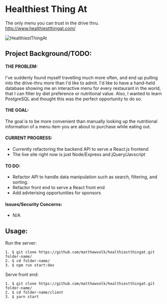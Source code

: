 # Healthiest Thing At

The only menu you can trust in the drive thru. http://www.healthiestthingat.com/

![HealthiestThingAt](https://i.imgur.com/PBtqgnP.png "HealthiestThingAt")

## Project Background/TODO:
#### THE PROBLEM:
I've suddenly found myself travelling much more often, and end up pulling into the drive-thru more than I'd like to admit. I'd like to have a hand-held database showing me an interactive menu for every restaurant in the world, that I can filter by diet preference or nutritional value. 
Also, I wanted to learn PostgreSQL and thought this was the perfect opportunity to do so. 

#### THE GOAL: 
The goal is to be more convenient than manually looking up the nutritional information of a menu item you are about to purchase while eating out. 

#### CURRENT PROGRESS:
* Currently refactoring the backend API to serve a React.js frontend
* The live site right now is just Node/Express and jQuery/Javscript

#### TO DO:
* Refactor API to handle data manipulation such as search, filtering, and sorting.
* Refactor front end to serve a React front end
* Add advterising opportunities for sponsors

#### Issues/Security Concerns:
* N/A

## Usage:

Run the server:
```
1. $ git clone https://github.com/matthewvolk/healthiestthingat.git folder-name/
2. $ cd folder-name/
3. $ npm run start:dev
```

Serve front end:
```
1. $ git clone https://github.com/matthewvolk/healthiestthingat.git folder-name/
2. $ cd folder-name/client
3. $ yarn start
```